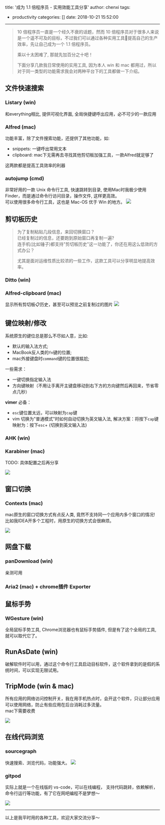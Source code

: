 title: '成为 1.1 倍程序员 - 实用效能工具分享'
author: chenxi
tags: 
  - productivity
categories: []
date: 2018-10-21 15:52:00
---


> 10 倍程序员一直是一个经久不衰的话题，然而 10 倍程序员对于很多人来说是一个遥不可及的目标，不过我们可以通过各种实用工具🔧提高自己的生产效率，先让自己成为一个 1.1 倍程序员。
>
>乘以十太困难了, 那就先加百分之十吧！
>
>下面分享几款我日常使用的实用工具, 因为本人 win 和 mac 都用过，所以对于同一类型的功能需求我会对两种平台下的工具都做一下介绍。

## 文件快速搜索

### Listary (win)
和everything相比, 提供可视化界面, 全局快捷键呼出应用，必不可少的一款应用

### Alfred (mac)
功能丰富，除了文件搜索功能，还提供了其他功能，如:
 - snippets: 一键呼出常用文本
 - clipboard: mac下无需再去寻找其他剪切板加强工具，一款Alfred就足够了  
 
这两款都是提高工具效率的利器

### autojump (cmd)
非常好用的一款 Unix 命令行工具, 快速跳转到目录, 使用Mac时我极少使用Finder，而是通过命令行访问目录，操作文件, 这样更高效。     
可以使用很多命令行工具，这也是 Mac-OS 优于 Win 的地方。
![](https://user-gold-cdn.xitu.io/2019/12/15/16f0822378d6487d?w=2846&h=304&f=png&s=193291)

## 剪切板历史
>为了复制粘贴几段信息，来回切换窗口？  
已经复制过的信息，还要跑到原始窗口再复制一遍?  
连手机(比如锤子)都支持"剪切板历史"这一功能了，你还在用这么低效的方式办公？
>
> 尤其是面对运维性质比较浓的一些工作，这款工具可以分享明显地提高效率。

### Ditto (win)
### Alfred-clipboard (mac)
显示所有剪切板📋历史，甚至可以预览之前复制过的图片
![](https://user-gold-cdn.xitu.io/2019/12/15/16f082b6e3c71436?w=1156&h=852&f=png&s=970561)

## 键位映射/修改
系统原生的键位总是那么不尽如人意，比如: 
- 默认的输入法方式; 
- MacBook反人类的`fn`键的位置; 
- mac外接键盘时`command`键的位置很尴尬;

一些需求：
- 一键切换指定输入法
- 方向键映射（不用让手离开主键盘移动到右下方的方向键然后再回来，节省零点几秒）

**vimer** 必备：
- `esc`键位置太远，可以映射为`cap`键
- vim 切换为"普通模式"时如何自动切换为英文输入法, 
    解决方案：将按下`cap`键映射为：按下`esc`+ {切换到英文输入法}

### AHK (win)

### Karabiner (mac)
TODO: 具体配置之后再分享

![](https://user-gold-cdn.xitu.io/2019/12/15/16f0816818b7bd9c?w=2000&h=1144&f=png&s=234692)

## 窗口切换

### Contexts (mac)
mac原生的窗口切换方式有点反人类, 竟然不支持同一个应用内多个窗口的情况! 比如我IDEA开多个工程时，用原生的切换方式会很麻烦。

![](https://user-gold-cdn.xitu.io/2019/12/15/16f080cea44a1121?w=1914&h=882&f=png&s=336556)

## 网盘下载 

### panDownload (win)
亲测可用

### Aria2 (mac) + chrome插件 Exporter 

## 鼠标手势

### WGesture (win)
全局鼠标手势工具, Chrome浏览器也有鼠标手势插件, 但是有了这个全局的工具, 就可以取代它了。 

## RunAsDate (win)
破解软件时可以用，通过这个命令行工具启动目标软件，这个软件拿到的是假的系统时间，可以实现无限试用。


## TripMode (win & mac)
所有应用的网络访问控制开关，我在用手机热点时，会开这个软件，只让部分应用可以使用网络，防止有些应用在后台消耗过多流量。  
mac下需要收费

![](https://user-gold-cdn.xitu.io/2019/12/15/16f080b45de48a34?w=642&h=798&f=png&s=557709)

## 在线代码浏览

### sourcegraph
快速搜索、浏览代码，功能强大。
![](https://user-gold-cdn.xitu.io/2019/12/15/16f08116e16066f8?w=2878&h=1610&f=png&s=705119)

### gitpod
实际上就是一个在线版的 vs-code，可以在线编程， 支持代码跳转，依赖解析，命令行运行等功能，有了它在网吧编程不是梦想～

![](https://user-gold-cdn.xitu.io/2019/12/15/16f080a56e108352?w=2868&h=1716&f=png&s=719867)


---

以上是我平时用的各种工具，欢迎大家交流分享～